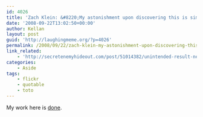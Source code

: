 ```yaml
---
id: 4026
title: 'Zach Klein: &#8220;My astonishment upon discovering this is similar to that one time I found a 2-month old bologna sandwich in the fridge ripe with dozens of mold cultures, spawned while it sat neglected on the dark, bottom shelf.&#8221;'
date: '2008-09-22T13:02:50+00:00'
author: Kellan
layout: post
guid: 'http://laughingmeme.org/?p=4026'
permalink: /2008/09/22/zach-klein-my-astonishment-upon-discovering-this-is-similar-to-that-one-time-i-found-a-2-month-old-bologna-sandwich-in-the-fridge-ripe-with-dozens-of-mold-cultures-spawned-while-it-sat-neglected-o/
link_related:
    - 'http://secretenemyhideout.com/post/51014382/unintended-result-nearly-3-years-ago-my-sister'
categories:
    - Aside
tags:
    - flickr
    - quotable
    - toto
---
```


My work here is [done](http://valleywag.com/5053098/naive-new-yorker-goes-hunting-for-bear).